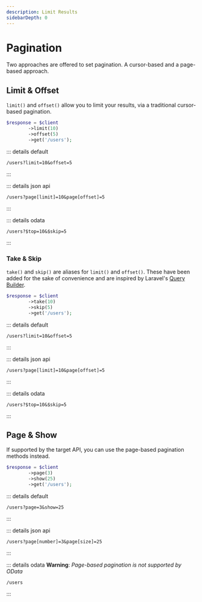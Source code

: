 ```yaml
---
description: Limit Results
sidebarDepth: 0
---
```


# Pagination

Two approaches are offered to set pagination. A cursor-based and a page-based approach. 

## Limit & Offset

`limit()` and `offset()` allow you to limit your results, via a traditional cursor-based pagination.

```php
$response = $client
        ->limit(10)
        ->offset(5)
        ->get('/users');
```


 
::: details default
```http
/users?limit=10&offset=5
```
:::

::: details json api
```http
/users?page[limit]=10&page[offset]=5
```
:::
 
::: details odata
```http
/users?$top=10&$skip=5
```
:::

### Take & Skip

`take()` and `skip()` are aliases for `limit()` and `offset()`.
These have been added for the sake of convenience and are inspired by Laravel's [Query Builder](https://laravel.com/docs/11.x/queries#ordering-grouping-limit-and-offset).  

```php
$response = $client
        ->take(10)
        ->skip(5)
        ->get('/users');
```


 
::: details default
```http
/users?limit=10&offset=5
```
:::

::: details json api
```http
/users?page[limit]=10&page[offset]=5
```
:::
 
::: details odata
```http
/users?$top=10&$skip=5
```
:::

## Page & Show 

If supported by the target API, you can use the page-based pagination methods instead.

```php
$response = $client
        ->page(3)
        ->show(25)
        ->get('/users');
```



 
::: details default
```http
/users?page=3&show=25
```
:::

::: details json api
```http
/users?page[number]=3&page[size]=25
```
:::
 
::: details odata
**Warning**: _Page-based pagination is not supported by OData_
```
/users
```
:::

